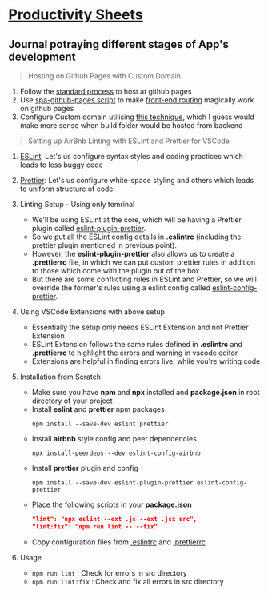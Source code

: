 # [Productivity Sheets](https://www.whataproductiveday.study/)

## Journal potraying different stages of App's development

> Hosting on Github Pages with Custom Domain

1. Follow the [standard process](https://github.com/gitname/react-gh-pages) to host at github pages
2. Use [spa-github-pages script](https://github.com/rafgraph/spa-github-pages) to make [front-end routing](https://medium.com/@wilbo/server-side-vs-client-side-routing-71d710e9227f) magically work on github pages
3. Configure Custom domain utilising [this technique](https://stackoverflow.com/questions/44484377/hosting-gh-pages-on-custom-domain-white-empty-page/44484498#44484498), which I guess would make more sense when build folder would be hosted from backend

> Setting up AirBnb Linting with ESLint and Prettier for VSCode

1. [ESLint](https://eslint.org/docs/user-guide/getting-started): Let's us configure syntax styles and coding practices which leads to less buggy code
2. [Prettier](https://prettier.io/docs/en/index.html): Let's us configure white-space styling and others which leads to uniform structure of code
3. Linting Setup - Using only temrinal
    - We'll be using ESLint at the core, which will be having a Prettier plugin called [eslint-plugin-prettier](https://github.com/prettier/eslint-plugin-prettier).
    - So we put all the ESLint config details in **.eslintrc** (including the prettier plugin mentioned in previous point).
    - However, the **eslint-plugin-prettier** also allows us to create a **.prettierrc** file, in which we can put custom prettier rules in addition to those which come with the plugin out of the box.
    - But there are some conflicting rules in ESLint and Prettier, so we will override the former's rules using a eslint config called [eslint-config-prettier](https://www.npmjs.com/package/eslint-config-prettier).
4. Using VSCode Extensions with above setup
    - Essentially the setup only needs ESLint Extension and not Prettier Extension
    - ESLint Extension follows the same rules defined in **.eslintrc** and **.prettierrc** to highlight the errors and warning in vscode editor
    - Extensions are helpful in finding errors live, while you're writing code
5. Installation from Scratch

    - Make sure you have **npm** and **npx** installed and **package.json** in root directory of your project
    - Install **eslint** and **prettier** npm packages
        ```
        npm install --save-dev eslint prettier
        ```
    - Install **airbnb** style config and peer dependencies
        ```
        npx install-peerdeps --dev eslint-config-airbnb
        ```
    - Install **prettier** plugin and config
        ```
        npm install --save-dev eslint-plugin-prettier eslint-config-prettier
        ```
    - Place the following scripts in your **package.json**
        ```json
        "lint": "npx eslint --ext .js --ext .jsx src",
        "lint:fix": "npm run lint -- --fix"
        ```
    - Copy configuration files from [.eslintrc](./.eslintrc) and [.prettierrc](./.prettierrc)

6. Usage
    - `npm run lint` : Check for errors in src directory
    - `npm run lint:fix` : Check and fix all errors in src directory
